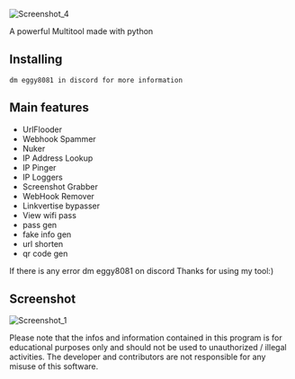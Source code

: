 <p align="center">
 
![Screenshot_4](https://github.com/eggy22/Bottle-Multitool/assets/106061655/6590ecbf-b883-483d-934f-98303eb9d66e)





A powerful Multitool made with python<br/>


## Installing
 

```
dm eggy8081 in discord for more information 
```

## Main features

* UrlFlooder
* Webhook Spammer
* Nuker
* IP Address Lookup
* IP Pinger
* IP Loggers
* Screenshot Grabber
* WebHook Remover
* Linkvertise bypasser
* View wifi pass
* pass gen
* fake info gen
* url shorten
* qr code gen
 
If there is any error dm eggy8081 on discord 
Thanks for using my tool:)


## Screenshot
![Screenshot_1](https://github.com/eggy22/Bottle-Multitool/assets/106061655/80dcc1c8-4d83-4bb9-8ced-eb6b96203c38)



Please note that the infos and information contained in this program is for educational purposes only and should not be used to unauthorized / illegal activities. The developer and contributors are not responsible for any misuse of this software.

